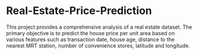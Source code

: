 # Real-Estate-Price-Prediction
This project provides a comprehensive analysis of a real estate dataset. The primary objective is to predict the house price per unit area based on various features such as transaction date, house age, distance to the nearest MRT station, number of convenience stores, latitude and longitude. 

